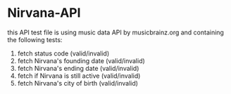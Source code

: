 # Nirvana-API
this API test file is using music data API by musicbrainz.org and containing the following tests:
1. fetch status code (valid/invalid)
2. fetch Nirvana's founding date (valid/invalid)
3. fetch Nirvana's ending date (valid/invalid)
4. fetch if Nirvana is still active (valid/invalid)
5. fetch Nirvana's city of birth (valid/invalid)
